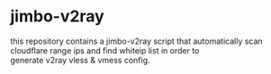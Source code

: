 # jimbo-v2ray
this repository contains a jimbo-v2ray script that automatically scan cloudflare range ips and find whiteip list in order to \
generate v2ray vless & vmess config.

